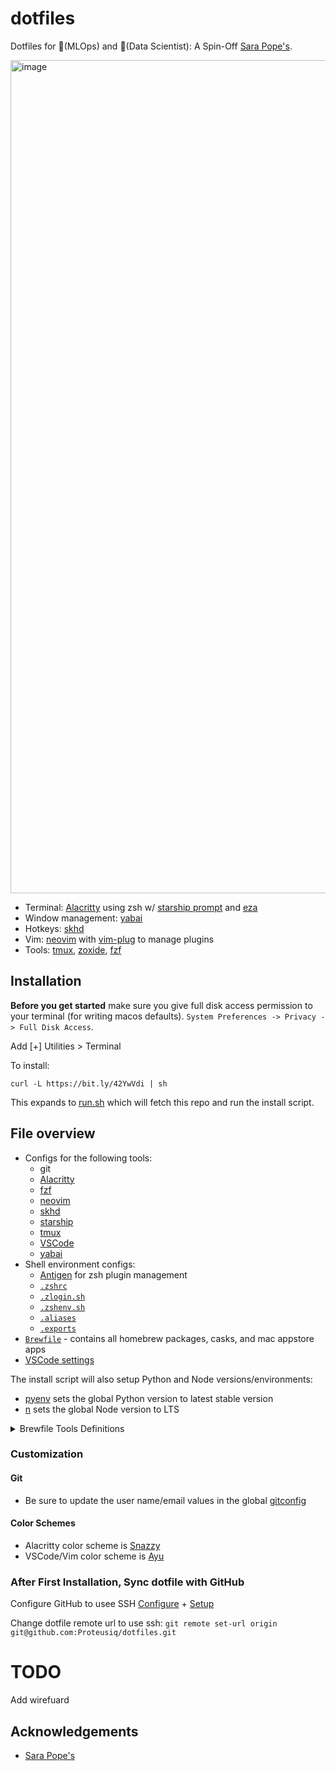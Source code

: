 # dotfiles

Dotfiles for 🦀(MLOps) and 🐲(Data Scientist): A Spin-Off [Sara Pope's](https://github.com/gretzky/dotfiles).

<img width="1333" alt="image" src="https://github.com/Proteusiq/dotfiles/assets/14926709/9046ac0a-33d1-4d03-948f-dc6e293e06b8">


-   Terminal: [Alacritty](https://github.com/jwilm/alacritty) using zsh w/ [starship prompt](https://starship.rs/) and [eza](https://github.com/eza-community/eza)
-   Window management: [yabai](https://github.com/koekeishiya/yabai)
-   Hotkeys: [skhd](https://github.com/koekeishiya/skhd)
-   Vim: [neovim](https://neovim.io/) with [vim-plug](https://github.com/junegunn/vim-plug) to manage plugins
-   Tools: [tmux](https://github.com/tmux/tmux), [zoxide](https://github.com/ajeetdsouza/zoxide), [fzf](https://github.com/junegunn/fzf)

## Installation

**Before you get started** make sure you give full disk access permission to your terminal (for writing macos defaults). `System Preferences -> Privacy -> Full Disk Access`.

Add [+] Utilities > Terminal


To install:

`curl -L https://bit.ly/42YwVdi | sh`

This expands to [run.sh](https://github.com/proteusiq/dotfiles/blob/master/run.sh) which will fetch this repo and run the install script.

## File overview

-   Configs for the following tools:
    -   git
    -   [Alacritty](./alacritty)
    -   [fzf](./fzf)
    -   [neovim](./nvim)
    -   [skhd](./skhd)
    -   [starship](./starship)
    -   [tmux](./tmux)
    -   [VSCode](./vscode)
    -   [yabai](./yabai)
-   Shell environment configs:
    -   [Antigen](https://github.com/zsh-users/antigen) for zsh plugin management
    -   [`.zshrc`](./zsh/.zshrc)
    -   [`.zlogin.sh`](./zsh/.zlogin.sh)
    -   [`.zshenv.sh`](./zsh/.zshenv.sh)
    -   [`.aliases`](./zsh/.aliases)
    -   [`.exports`](./zsh/.exports)
-   [`Brewfile`](./Brewfile) - contains all homebrew packages, casks, and mac appstore apps
-   [VSCode settings](./vscode/settings.json)

The install script will also setup Python and Node versions/environments:

-   [pyenv](https://github.com/pyenv/pyenv) sets the global Python version to latest stable version
-   [n](https://github.com/tj/n) sets the global Node version to LTS

<details><summary>Brewfile Tools Definitions</summary>

```sh
# Command Line Tools
# Utilities and tools to enhance the command line interface experience
"ack" # A tool like grep, optimized for programmers
"applesimutils" # Apple Simulator Utilities
"azure-cli" # Microsoft Azure Command Line Interface
"bat" # A cat clone with syntax highlighting and Git integration
"bpytop" # Resource monitor that shows usage and stats
"binutils" # GNU binary tools for native development
"chruby" # Changes the current Ruby
"coreutils" # GNU File, Shell, and Text utilities
"diffutils" # File comparison utilities
"direnv" # Environment switcher for the shell
"eza" # A better ls and tree
"ffmpeg" # A complete, cross-platform solution to record, convert and stream audio and video
"findutils" # GNU `find`, `locate`, `updatedb`, and `xargs` commands
"fzf" # Command-line fuzzy finder
"gawk" # GNU awk utility
"git" # Distributed revision control system
"gnu-sed" # GNU implementation of the famous stream editor
"gnu-tar" # GNU version of the tar archiving utility
"gnu-time" # GNU implementation of the time utility
"gnu-which" # GNU implementation of the 'which' utility to find path of executables
"gnupg" # GNU Pretty Good Privacy (PGP) package
"go" # The Go programming language
"grep" # GNU grep, egrep and fgrep
"gzip" # GNU compression utility
"hyperfine" # A command-line benchmarking tool
"jq" # Lightweight and flexible command-line JSON processor
"moreutils" # Collection of tools that nobody wrote when UNIX was young
"ncdu" # NCurses Disk Usage
"neovim" # Ambitious Vim-fork focused on extensibility and agility
"node" # Platform built on Chrome's JavaScript runtime for easily building fast, scalable network applications
"ollama" # Running Large Language Models offline
"pixi" # Fast than mamba: Drop in replacer of Pyenv + Poetry
"poetry" # Python package management and dependency resolution
"python" # Interpreted, interactive, object-oriented programming language
"pyenv" # Python version management
"rename" # Perl-powered file rename script with many helpful built-ins
"rsync" # Utility that provides fast incremental file transfer
"rust" # Safe, concurrent, practical language
"screen" # GNU screen, terminal multiplexer
"starship" # Cross-shell prompt for astronauts
"stow" # Manage installation of multiple softwares in the same directory structure
"terraform" # Tool for building, changing, and versioning infrastructure safely and efficiently
"tmux" # Terminal multiplexer
"vim" # Highly configurable text editor built to enable efficient text editing
"watchman" # Watch files and take action when they change
"wget" # Internet file retriever
"yarn" # JavaScript package manager
"zlib" # General-purpose lossless data-compression library
"zplug" # A next-generation plugin manager for zsh
"zsh" # UNIX shell (command interpreter)
"zoxide" # A faster way to navigate your filesystem

# Custom Taps (Specialized tools)
"koekeishiya/formulae/skhd" # Simple hotkey daemon for macOS
"koekeishiya/formulae/yabai" # A tiling window manager for macOS

# GUI Applications (Casks)
# Various applications installed through Homebrew Cask
"1password" # Password manager
"alacritty" # GPU-accelerated terminal emulator
"docker" # Platform to develop, ship, and run applications
````

</details>

### Customization

####  Git
- Be sure to update the user name/email values in the global [gitconfig](./git/.gitconfig)
#### Color Schemes

- Alacritty color scheme is [Snazzy](https://github.com/sindresorhus/terminal-snazzy)
- VSCode/Vim color scheme is [Ayu](https://github.com/dempfi/ayu)

### After First Installation, Sync dotfile with GitHub
Configure GitHub to usee SSH [Configure](https://docs.github.com/en/authentication/connecting-to-github-with-ssh/generating-a-new-ssh-key-and-adding-it-to-the-ssh-agent) + [Setup](https://docs.github.com/en/authentication/connecting-to-github-with-ssh/adding-a-new-ssh-key-to-your-github-account)

Change dotfile remote url to use ssh: 
`git remote set-url origin git@github.com:Proteusiq/dotfiles.git`


# TODO
Add wirefuard

## Acknowledgements

-   [Sara Pope's](https://github.com/gretzky/dotfiles)
